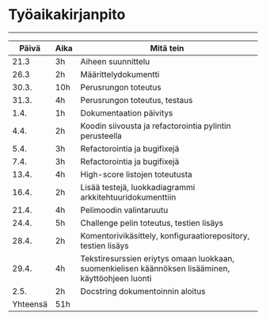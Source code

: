 # Työaikakirjanpito
<hr/>

| Päivä | Aika | Mitä tein |
|-------|------|-----------|
| 21.3  |  3h  | Aiheen suunnittelu |
| 26.3  |  2h  | Määrittelydokumentti |
| 30.3. |  10h | Perusrungon toteutus |
| 31.3. |  4h | Perusrungon toteutus, testaus |
| 1.4. |  1h | Dokumentaation päivitys |
| 4.4. |  2h | Koodin siivousta ja refactorointia pylintin perusteella |
| 5.4. |  3h | Refactorointia ja bugifixejä |
| 7.4. |  3h | Refactorointia ja bugifixejä |
| 13.4. |  4h | High-score listojen toteutusta |
| 16.4. |  2h | Lisää testejä, luokkadiagrammi arkkitehtuuridokumenttiin |
| 21.4. |  4h | Pelimoodin valintaruutu |
| 24.4. |  5h | Challenge pelin toteutus, testien lisäys |
| 28.4. |  2h | Komentorivikäsittely, konfiguraatiorepository, testien lisäys |
| 29.4. |  4h | Tekstiresurssien eriytys omaan luokkaan, suomenkielisen käännöksen lisääminen, käyttöohjeen luonti |
| 2.5. |  2h | Docstring dokumentoinnin aloitus |
| Yhteensä | 51h |           |
